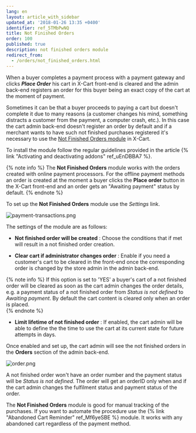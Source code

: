 ```yaml
---
lang: en
layout: article_with_sidebar
updated_at: '2018-01-26 13:35 +0400'
identifier: ref_5TMbPwNQ
title: Not Finished Orders
order: 100
published: true
description: not finished orders module
redirect_from:
  - /orders/not_finished_orders.html
---
```

When a buyer completes a payment process with a payment gateway and clicks _**Place Order**_  his cart in X-Cart front-end is cleared and the admin back-end registers an order for this buyer being an exact copy of the cart at the moment of payment. 

Sometimes it can be that a buyer proceeds to paying a cart but doesn't complete it due to many reasons (a customer changes his mind, something distracts a customer from the payment, a computer crash, etc.). In this case the cart admin back-end doesn't register an order by default and if a merchant wants to have such not finished purchases registered it's necessary to use the [Not Finished Orders module](https://market.x-cart.com/addons/not-finished-orders.html "Not Finished Orders") in X-Cart. 

To install the module follow the regular guidelines provided in the article {% link "Activating and deactivating addons" ref_uEnDBBA7 %}.

{% note info %}
The **Not Finished Orders** module works with the orders created with online payment processors. For the offline payment methods an order is created at the moment a buyer clicks the **Place order** button in the X-Cart front-end and an order gets an "Awaiting payment" status by default. 
{% endnote %}

To set up the **Not Finished Orders** module use the _Settings_ link.

![payment-transactions.png]({{site.baseurl}}/attachments/ref_5TMbPwNQ/payment-transactions.png)

The settings of the module are as follows:

* **Not finished order will be created** : Choose the conditions that if met will result in a not finished order creation.

* **Clear cart if administrator changes order** : Enable if you need a customer's cart to be cleared in the front-end once the corresponding order is changed by the store admin in the admin back-end.

{% note info %}
If this option is set to 'YES' a buyer's cart of a not finished order will be cleared as soon as the cart admin changes the order details, e.g. a payment status of a not finished order from _Status is not defined_ to _Awaiting payment_. By default the cart content is cleared only when an order is placed.  
{% endnote %}

* **Limit lifetime of not finished order** : If enabled, the cart admin will be able to define the the time to use the cart at its current state for future attempts in days. 

Once enabled and set up, the cart admin will see the not finished orders in the **Orders** section of the admin back-end.

![order.png]({{site.baseurl}}/attachments/ref_5TMbPwNQ/order.png)

A not finished order won't have an order number and the payment status will be _Status is not defined_. The order will get an orderID only when and if the cart admin changes the fulfilment status and payment status of the order.

The **Not Finished Orders** module is good for manual tracking of the purchases. If you want to automate the procedure use the {% link "Abandoned Cart Reminder" ref_Mf6yeSBE %} module. It works with any abandoned cart regardless of the payment method.
